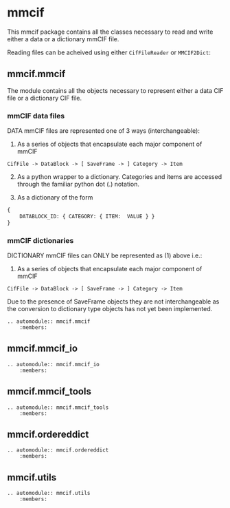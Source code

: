 # mmcif

This mmcif package contains all the classes necessary to read and write
either a data or a dictionary mmCIF file.

Reading files can be acheived using either `CifFileReader` or `MMCIF2Dict`:

## mmcif.mmcif

The module contains all the objects necessary to represent
either a data CIF file or a dictionary CIF file.

### mmCIF data files
DATA mmCIF files are represented one of 3 ways (interchangeable):

1. As a series of objects that encapsulate each major component of mmCIF

`CifFile -> DataBlock -> [ SaveFrame -> ] Category -> Item`

2. As a python wrapper to a dictionary. Categories and items are accessed
   through the familiar python dot (.) notation.

3. As a dictionary of the form

```python
{
    DATABLOCK_ID: { CATEGORY: { ITEM:  VALUE } }
}
```

### mmCIF dictionaries

DICTIONARY mmCIF files can ONLY be represented as (1) above i.e.:

1. As a series of objects that encapsulate each major component of mmCIF

`CifFile -> DataBlock -> [ SaveFrame -> ] Category -> Item`

Due to the presence of SaveFrame objects they are not interchangeable as the
conversion to dictionary type objects has not yet been implemented.

```eval_rst
.. automodule:: mmcif.mmcif
    :members:
```

## mmcif.mmcif_io

```eval_rst
.. automodule:: mmcif.mmcif_io
    :members:
```

## mmcif.mmcif_tools

```eval_rst
.. automodule:: mmcif.mmcif_tools
    :members:
```

## mmcif.ordereddict

```eval_rst
.. automodule:: mmcif.ordereddict
    :members:
```

## mmcif.utils

```eval_rst
.. automodule:: mmcif.utils
    :members:
```
